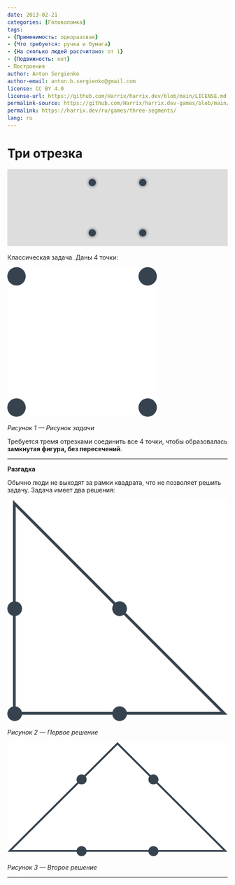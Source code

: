 ```yaml
---
date: 2013-02-21
categories: [Головоломка]
tags:
- {Применимость: одноразовая}
- {Что требуется: ручка и бумага}
- {На сколько людей рассчитано: от 1}
- {Подвижность: нет}
- Построения
author: Anton Sergienko
author-email: anton.b.sergienko@gmail.com
license: CC BY 4.0
license-url: https://github.com/Harrix/harrix.dev/blob/main/LICENSE.md
permalink-source: https://github.com/Harrix/harrix.dev-games/blob/main/three-segments/three-segments.md
permalink: https://harrix.dev/ru/games/three-segments/
lang: ru
---
```


# Три отрезка

![Featured image](featured-image.svg)

Классическая задача. Даны 4 точки:

![Рисунок задачи](img/problem.svg)

_Рисунок 1 — Рисунок задачи_

Требуется тремя отрезками соединить все 4 точки, чтобы образовалась **замкнутая фигура, без пересечений**.

---

**Разгадка** <!-- !details -->

Обычно люди не выходят за рамки квадрата, что не позволяет решить задачу. Задача имеет два решения:

![Первое решение](img/solution_01.svg)

_Рисунок 2 — Первое решение_

![Второе решение](img/solution_02.svg)

_Рисунок 3 — Второе решение_

---
